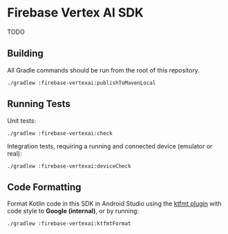 # Firebase Vertex AI SDK

TODO

## Building

All Gradle commands should be run from the root of this repository.

`./gradlew :firebase-vertexai:publishToMavenLocal`

## Running Tests

Unit tests:

`./gradlew :firebase-vertexai:check`

Integration tests, requiring a running and connected device (emulator or real):

`./gradlew :firebase-vertexai:deviceCheck`

## Code Formatting

Format Kotlin code in this SDK in Android Studio using
the [ktfmt plugin](https://plugins.jetbrains.com/plugin/14912-ktfmt) with code style to
**Google (internal)**, or by running:

`./gradlew :firebase-vertexai:ktfmtFormat`
